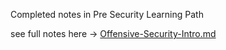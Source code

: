 Completed notes in Pre Security Learning Path 

see full notes here → [Offensive-Security-Intro.md]((01-Networking-OS-Fundamentals/Notes/TryHackMe/Pre%20Secuirty%20Learning%20Path/Introduction%20to%20Cyber%20Security/Offensive%20Security%20Intro.md)
)
